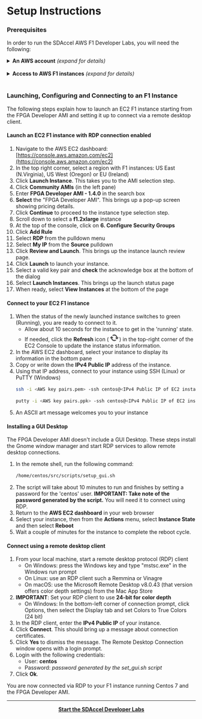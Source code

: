 # Setup Instructions


### Prerequisites

In order to run the SDAccel AWS F1 Developer Labs, you will need the following:

<details>
<summary><strong>An AWS account</strong> <i>(expand for details)</i></summary><p>

If you do not already have an Amazon Web Services (AWS) account, create one here: [https://aws.amazon.com/](https://aws.amazon.com)
<p></details><br>
<details>
<summary><strong>Access to AWS F1 instances</strong> <i>(expand for details)</i></summary><p>

AWS users need to request access to use F1 instances. Here are the steps to do so:

* Open the Service Limit Increase form: [http://aws.amazon.com/contact-us/ec2-request](http://aws.amazon.com/contact-us/ec2-request)
* Make sure your account name is correct
* Submit a 'Service Limit Increase' for 'EC2 Instances'
* Select the region where you want to access F1 instances: US East (N.Virginia), US West (Oregon) or EU (Ireland)
* Select 'f1.2xlarge' as the primary instance type
* Set the 'New limit value' to 1 or more
* Fill the rest of the form as appropriate and click 'Submit'

Requests are typically processed in 24 to 48 hours.
<p></details><br>

### Launching, Configuring and Connecting to an F1 Instance

The following steps explain how to launch an EC2 F1 instance starting from the FPGA Developer AMI and setting it up to connect via a remote desktop client. 

#### Launch an EC2 F1 instance with RDP connection enabled 
1. Navigate to the AWS EC2 dashboard: [https://console.aws.amazon.com/ec2](https://console.aws.amazon.com/ec2)
1. In the top right corner, select a region with F1 instances: US East (N.Virginia), US West (Oregon) or EU (Ireland) 
1. Click **Launch Instance**. This takes you to the AMI selection step.
1. Click **Community AMIs** (in the left pane)
1. Enter **FPGA Developer AMI - 1.4.0** in the search box 
1. **Select** the "FPGA Developer AMI". This brings up a pop-up screen showing pricing details. 
1. Click **Continue** to proceed to the instance type selection step.
1. Scroll down to select a **f1.2xlarge** instance
1. At the top of the console, click on **6. Configure Security Groups** 
1. Click **Add Rule**
1. Select **RDP** from the pulldown menu
1. Select **My IP** from the **Source** pulldown
1. Click **Review and Launch**. This brings up the instance launch review page.
1. Click **Launch** to launch your instance.
1. Select a valid key pair and **check** the acknowledge box at the bottom of the dialog
1. Select **Launch Instances**. This brings up the launch status page
1. When ready, select **View Instances** at the bottom of the page

#### Connect to your EC2 F1 instance
1. When the status of the newly launched instance switches to green (Running), you are ready to connect to it.
    - Allow about 10 seconds for the instance to get in the 'running' state. 
    - If needed, click the **Refresh** icon (![Refresh](../images/setup/refresh2.png?raw=true)) in the top-right corner of the EC2 Console to update the instance status information.
1. In the AWS EC2 dashboard, select your instance to display its information in the bottom pane
1. Copy or write down the **IPv4 Public IP** address of the instance.
1. Using that IP address, connect to your instance using SSH (Linux) or PuTTY (Windows)
    ```sh
    ssh -i <AWS key pairs.pem> -ssh centos@<IPv4 Public IP of EC2 instance> 22 
    ```
    ```sh
    putty -i <AWS key pairs.ppk> -ssh centos@<IPv4 Public IP of EC2 instance> 22 
    ```
1. An ASCII art message welcomes you to your instance

#### Installing a GUI Desktop

The FPGA Developer AMI doesn't include a GUI Desktop. These steps install the Gnome window manager and start RDP services to allow remote desktop connections.

1. In the remote shell, run the following command:
    ```sh
    /home/centos/src/scripts/setup_gui.sh
    ```
1. The script will take about 10 minutes to run and finishes by setting a password for the 'centos' user. **IMPORTANT: Take note of the password generated by the script.** You will need it to connect using RDP.
1. Return to the **AWS EC2 dashboard** in your web browser
1. Select your instance, then from the **Actions** menu, select **Instance State** and then select **Reboot**
1. Wait a couple of minutes for the instance to complete the reboot cycle.

#### Connect using a remote desktop client
1. From your local machine, start a remote desktop protocol (RDP) client
    - On Windows: press the Windows key and type "mstsc.exe" in the Windows run prompt
    - On Linux: use an RDP client such a Remmina or Vinagre
    - On macOS: use the Microsoft Remote Desktop v8.0.43 (that version offers color depth settings) from the Mac App Store
1. **IMPORTANT**: Set your RDP client to use **24-bit for color depth**
    - On Windows: In the bottom-left corner of connection prompt, click Options, then select the Display tab and set Colors to True Colors (24 bit)
1. In the RDP client, enter the **IPv4 Public IP** of your instance.
1. Click **Connect**. This should bring up a message about connection certificates. 
1. Click **Yes** to dismiss the message. The Remote Desktop Connection window opens with a login prompt.
1. Login with the following credentials:
    - User: **centos**
    - Password: _password generated by the set_gui.sh script_   
1. Click **Ok**.

You are now connected via RDP to your F1 instance running Centos 7 and the FPGA Developer AMI.

---------------------------------------

<p align="center"><b>
<a href="../README.md#module-1---introduction-to-the-sdaccel-flow">Start the SDAccel Developer Labs</a>
</b></p>
